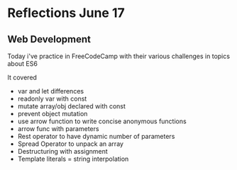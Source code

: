 # Reflections June 17

## Web Development

Today i've practice in FreeCodeCamp with their various challenges in topics about ES6

It covered

- var and let differences
- readonly var with const
- mutate array/obj declared with const
- prevent object mutation
- use arrow function to write concise anonymous functions
- arrow func with parameters
- Rest operator to have dynamic number of parameters
- Spread Operator to unpack an array
- Destructuring with assignment
- Template literals = string interpolation
